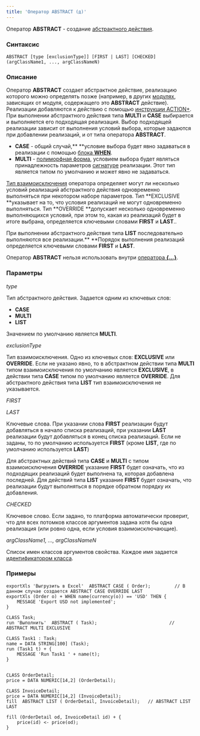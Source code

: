 ```yaml
---
title: 'Оператор ABSTRACT (д)'
---
```


Оператор **ABSTRACT** - создание [абстрактного действия](Action_extension.md). 

### Синтаксис

    ABSTRACT [type [exclusionType]] [FIRST | LAST] [CHECKED] (argClassName1, ..., argClassNameN) 

### Описание

Оператор **ABSTRACT** создает абстрактное действие, реализацию которого можно определять позже (например, в других [модулях](Modules.md), зависящих от модуля, содержащего это **ABSTRACT** действие). Реализации добавляются к действию с помощью [инструкции ACTION+](ACTION+_instruction.md). При выполнении абстрактного действия типа **MULTI** и **CASE** выбирается и выполняется его подходящая реализация. Выбор подходящей реализации зависит от выполнения условий выбора, которые задаются при добавлении реализаций, и от типа оператора **ABSTRACT**.

-   **CASE** - общий случай,** **условие выбора будет явно задаваться в реализации с помощью [блока **WHEN**](ACTION+_instruction.md).
-   **MULTI** - [полиморфная форма](Branching_CASE_IF_MULTI_.md#poly),  условием выбора будет являться принадлежность параметров [сигнатуре](CLASS_operator.md) реализации. Этот тип является типом по умолчанию и может явно не задаваться.

[Тип взаимоисключения](Branching_CASE_IF_MULTI_.md#exclusive) оператора определяет могут ли несколько условий реализаций абстрактного действия одновременно выполняться при некотором наборе параметров. Тип **EXCLUSIVE **указывает на то, что условия реализаций не могут одновременно выполняться. Тип **OVERRIDE **допускает несколько одновременно выполняющихся условий, при этом то, какая из реализаций будет в итоге выбрана, определяется ключевыми словами **FIRST** и **LAST**..

При выполнении абстрактного действия типа **LIST** последовательно выполняются все реализации.** **Порядок выполнения реализаций определяется ключевыми словами **FIRST** и **LAST**.

Оператор **ABSTRACT** нельзя использовать внутри [оператора **{...}**](Operator_..._.md).

### Параметры

*type*

Тип абстрактного действия. Задается одним из ключевых слов:

-   **CASE**
-   **MULTI**
-   **LIST**

Значением по умолчанию является **MULTI**.

*exclusionType*

Тип взаимоисключения. Одно из ключевых слов: **EXCLUSIVE** или **OVERRIDE**. Если не указано явно, то в абстрактном действии типа **MULTI** типом взаимоисключения по умолчанию является **EXCLUSIVE**, в действии типа **CASE** типом по умолчанию является **OVERRIDE**. Для абстрактного действия типа **LIST** тип взаимоисключения не указывается.

*FIRST*

*LAST*

Ключевые слова. При указании слова **FIRST** реализации будут добавляться в начало списка реализаций, при указании **LAST** реализации будут добавляться в конец списка реализаций. Если не заданы, то по умолчанию используется **FIRST** (кроме **LIST**, где по умолчанию используется **LAST**)

Для абстрактных действий типа **CASE** и **MULTI** c типом взаимоисключения **OVERRIDE** указание **FIRST** будет означать, что из подходящих реализаций будет выполнена та, которая добавлена последней. Для действий типа **LIST** указание **FIRST** будет означать, что реализации будут выполняться в порядке обратном порядку их добавления. 

*CHECKED*

Ключевое слово. Если задано, то платформа автоматически проверит, что для всех потомков классов аргументов задана хотя бы одна реализация (или ровно одна, если условия взаимоисключающие).

*argClassName1, ..., argClassNameN*

Список имен классов аргументов свойства. Каждое имя задается [идентификатором класса](IDs.md#classid-broken).

### Примеры


```lsf
exportXls 'Выгрузить в Excel'  ABSTRACT CASE ( Order);         // В данном случае создается ABSTRACT CASE OVERRIDE LAST
exportXls (Order o) + WHEN name(currency(o)) == 'USD' THEN {
    MESSAGE 'Export USD not implemented';
}

CLASS Task;
run 'Выполнить'  ABSTRACT ( Task);                           // ABSTRACT MULTI EXCLUSIVE

CLASS Task1 : Task;
name = DATA STRING[100] (Task);
run (Task1 t) + {
    MESSAGE 'Run Task1 ' + name(t);
}


CLASS OrderDetail;
price = DATA NUMERIC[14,2] (OrderDetail);

CLASS InvoiceDetail;
price = DATA NUMERIC[14,2] (InvoiceDetail);
fill  ABSTRACT LIST ( OrderDetail, InvoiceDetail);   // ABSTRACT LIST LAST

fill (OrderDetail od, InvoiceDetail id) + {
    price(id) <- price(od);
}
```

